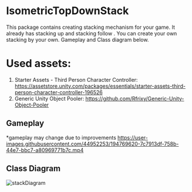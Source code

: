 # IsometricTopDownStack
This package contains creating stacking mechanism for your game. It already has stacking  up and stacking follow . You can create your own stacking by your own. Gameplay and Class diagram below.
# Used assets:
1) Starter Assets - Third Person Character Controller: https://assetstore.unity.com/packages/essentials/starter-assets-third-person-character-controller-196526
2) Generic Unity Object Pooler: https://github.com/Rfrixy/Generic-Unity-Object-Pooler

## Gameplay
*gameplay may change due to improvements
https://user-images.githubusercontent.com/44952253/194769620-7c7913df-758b-44e7-bbc7-a80969771b7c.mp4

## Class Diagram


![stackDiagram](https://user-images.githubusercontent.com/44952253/194844883-0c503c95-6a26-4e89-a170-9fb1cdaf114a.png)
